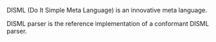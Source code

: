 DISML (Do It Simple Meta Language) is an innovative meta language.

DISML parser is the reference implementation of a conformant DISML parser.